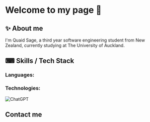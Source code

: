 # Welcome to my page 👋

## ✨ About me
I'm Quaid Sage, a third year software engineering student from New Zealand, currently studying at The University of Auckland.

## ⌨ Skills / Tech Stack
### Languages:

### Technologies: 
![ChatGPT](https://img.shields.io/badge/chatGPT-74aa9c?style=for-the-badge&logo=openai&logoColor=white)

## Contact me


